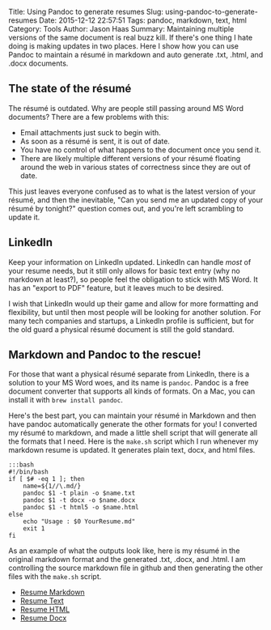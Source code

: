 Title: Using Pandoc to generate resumes
Slug: using-pandoc-to-generate-resumes
Date: 2015-12-12 22:57:51
Tags: pandoc, markdown, text, html
Category: Tools
Author: Jason Haas
Summary:  Maintaining multiple versions of the same document is real buzz kill.  If there's one thing I hate doing is making updates in two places.  Here I show how you can use Pandoc to maintain a résumé in markdown and auto generate .txt, .html, and .docx documents.

## The state of the résumé

The résumé is outdated.  Why are people still passing around MS Word documents?  There are a few problems with this:

- Email attachments just suck to begin with.
- As soon as a résumé is sent, it is out of date.
- You have no control of what happens to the document once you send it.
- There are likely multiple different versions of your résumé floating around the web in various states of correctness since they are out of date.

This just leaves everyone confused as to what is the latest version of your résumé, and then the inevitable, "Can you send me an updated copy of your résumé by tonight?" question comes out, and you're left scrambling to update it.

## LinkedIn

Keep your information on LinkedIn updated.  LinkedIn can handle _most_ of your resume needs, but it still only allows for basic text entry (why no markdown at least?), so people feel the obligation to stick with MS Word.  It has an "export to PDF" feature, but it leaves much to be desired.

I wish that LinkedIn would up their game and allow for more formatting and flexibility, but until then most people will be looking for another solution.  For many tech companies and startups, a LinkedIn profile is sufficient, but for the old guard a physical résumé document is still the gold standard.

## Markdown and Pandoc to the rescue!

For those that want a physical résumé separate from LinkedIn, there is a solution to your MS Word woes, and its name is `pandoc`.  Pandoc is a free document converter that supports all kinds of formats.  On a Mac, you can install it with `brew install pandoc`.

Here's the best part, you can maintain your résumé in Markdown and then have pandoc automatically generate the other formats for you!  I converted my résumé to markdown, and made a little shell script that will generate all the formats that I need.  Here is the `make.sh` script which I run whenever my markdown resume is updated.  It generates plain text, docx, and html files.

    :::bash
    #!/bin/bash
    if [ $# -eq 1 ]; then
        name=${1//\.md/}
        pandoc $1 -t plain -o $name.txt
        pandoc $1 -t docx -o $name.docx
        pandoc $1 -t html5 -o $name.html
    else
        echo "Usage : $0 YourResume.md"
        exit 1
    fi

As an example of what the outputs look like, here is my résumé in the original markdown format and the generated .txt, .docx, and .html.  I am controlling the source markdown file in github and then generating the other files with the `make.sh` script.

- [Resume Markdown]({filename}/files/JasonHaas_Resume.md)
- [Resume Text]({filename}/files/JasonHaas_Resume.txt)
- [Resume HTML]({filename}/files/JasonHaas_Resume.html)
- [Resume Docx]({filename}/files/JasonHaas_Resume.docx)
